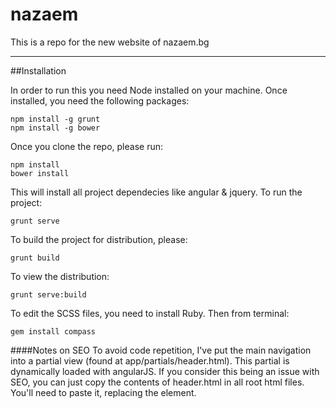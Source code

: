 nazaem
======

This is a repo for the new website of nazaem.bg

---

##Installation

In order to run this you need Node installed on your machine.
Once installed, you need the following packages:

    npm install -g grunt
    npm install -g bower

Once you clone the repo, please run:

	npm install
	bower install

This will install all project dependecies like angular & jquery.
To run the project:

	grunt serve


To build the project for distribution, please:

	grunt build

To view the distribution:

	grunt serve:build

To edit the SCSS files, you need to install Ruby. Then from terminal:

	gem install compass


####Notes on SEO
To avoid code repetition, I've put the main navigation into a partial view (found at app/partials/header.html).
This partial is dynamically loaded with angularJS. If you consider this being an issue with SEO, you can just copy the contents of header.html in all root html files. You'll need to paste it, replacing the <navhead></navhead> element.